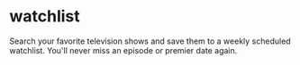 # watchlist

Search your favorite television shows and save them to a weekly scheduled watchlist. You'll never miss an episode or premier date again.

